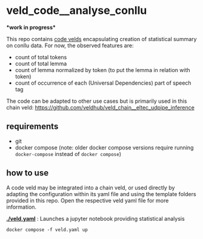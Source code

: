 # veld_code__analyse_conllu

**\*work in progress\***

This repo contains [code velds](https://zenodo.org/records/13322913) encapsulating creation of 
statistical summary on conllu data. For now, the observed features are:
- count of total tokens 
- count of total lemma
- count of lemma normalized by token (to put the lemma in relation with token)
- count of occurrence of each (Universal Dependencies) part of speech tag

The code can be adapted to other use cases but is primarily used in this chain veld: 
https://github.com/veldhub/veld_chain__eltec_udpipe_inference

## requirements

- git
- docker compose (note: older docker compose versions require running `docker-compose` instead of 
  `docker compose`)

## how to use

A code veld may be integrated into a chain veld, or used directly by adapting the configuration 
within its yaml file and using the template folders provided in this repo. Open the respective veld 
yaml file for more information.

**[./veld.yaml](./veld.yaml)** : Launches a jupyter notebook providing statistical analysis
```
docker compose -f veld.yaml up
```

